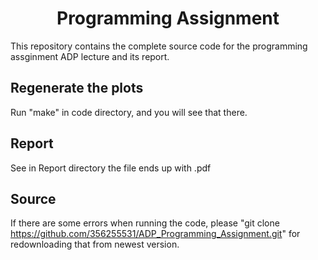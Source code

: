 <h1 align="center">Programming Assignment</h1>

This repository contains the complete source code for the programming assginment ADP lecture and its report.

## Regenerate the plots

Run "make" in code directory, and you will see that there.

## Report

See in Report directory the file ends up with .pdf

## Source

If there are some errors when running the code, please "git clone https://github.com/356255531/ADP_Programming_Assignment.git" for redownloading that from newest version.
